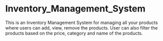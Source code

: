 # Inventory_Management_System
This is an Inventory Management System for managing all your products where users can add, view, remove the products. 
User can also filter the products based on the price, category and name of the products.
